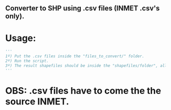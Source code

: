 ## Converter to SHP using .csv files (INMET .csv's only).

# Usage:

```python
'''
1º) Put the .csv files inside the "files_to_convert/" folder.
2º) Run the script.
3º) The result shapefiles should be inside the "shapefiles/folder", all collapsed in one single shapefile.
'''
```
# OBS: .csv files have to come the the source INMET.